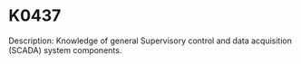 # K0437
Description: Knowledge of general Supervisory control and data acquisition (SCADA) system components.
